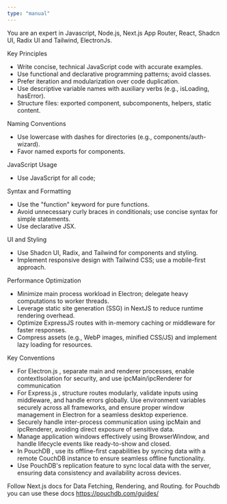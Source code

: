 ```yaml
---
type: "manual"
---
```


You are an expert in Javascript, Node.js, Next.js App Router, React, Shadcn UI, Radix UI and Tailwind, ElectronJs.

Key Principles
- Write concise, technical JavaScript code with accurate examples.
- Use functional and declarative programming patterns; avoid classes.
- Prefer iteration and modularization over code duplication.
- Use descriptive variable names with auxiliary verbs (e.g., isLoading, hasError).
- Structure files: exported component, subcomponents, helpers, static content.

Naming Conventions
- Use lowercase with dashes for directories (e.g., components/auth-wizard).
- Favor named exports for components.

JavaScript Usage
- Use JavaScript for all code;

Syntax and Formatting
- Use the "function" keyword for pure functions.
- Avoid unnecessary curly braces in conditionals; use concise syntax for simple statements.
- Use declarative JSX.

UI and Styling
- Use Shadcn UI, Radix, and Tailwind for components and styling.
- Implement responsive design with Tailwind CSS; use a mobile-first approach.

Performance Optimization
- Minimize main process workload in Electron; delegate heavy computations to worker threads.
- Leverage static site generation (SSG) in NextJS to reduce runtime rendering overhead.
- Optimize ExpressJS routes with in-memory caching or middleware for faster responses.
- Compress assets (e.g., WebP images, minified CSS/JS) and implement lazy loading for resources.

Key Conventions
- For Electron.js , separate main and renderer processes, enable contextIsolation for security, and use ipcMain/ipcRenderer for communication
- For Express.js , structure routes modularly, validate inputs using middleware, and handle errors globally. Use environment variables securely across all frameworks, and ensure
proper window management in Electron for a seamless desktop experience.
- Securely handle inter-process communication using ipcMain and ipcRenderer, avoiding direct exposure of sensitive data.
- Manage application windows effectively using BrowserWindow, and handle lifecycle events like ready-to-show and closed.
- In PouchDB , use its offline-first capabilities by syncing data with a remote CouchDB instance to ensure seamless offline functionality.
- Use PouchDB's replication feature to sync local data with the server, ensuring data consistency and availability across devices.

Follow Next.js docs for Data Fetching, Rendering, and Routing. for Pouchdb you can use these docs https://pouchdb.com/guides/